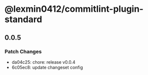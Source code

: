 # @lexmin0412/commitlint-plugin-standard

## 0.0.5

### Patch Changes

- da04c25: chore: release v0.0.4
- 6c05ec8: update changeset config
